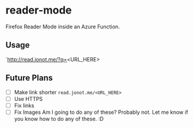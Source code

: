 # reader-mode
Firefox Reader Mode inside an Azure Function. 

## Usage
`http://read.jonot.me/?q=<URL_HERE>

## Future Plans
- [ ] Make link shorter `read.jonot.me/<URL_HERE>`
- [ ] Use HTTPS
- [ ] Fix links
- [ ] Fix Images
Am I going to do any of these? Probably not. Let me know if you know how to do any of these. :D